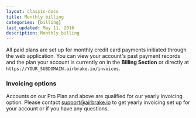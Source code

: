 ```yaml
---
layout: classic-docs
title: Monthly billing
categories: [billing]
last_updated: May 11, 2016
description: Monthly billing
---
```


All paid plans are set up for monthly credit card payments initiated through the
web application.  You can view your account's past payment records and the plan
your account is currently on in the **Billing Section** or directly at
`https://YOUR_SUBDOMAIN.airbrake.io/invoices`.

### Invoicing options
Accounts on our Pro Plan and above are qualified for our
yearly invoicing option. Please contact support@airbrake.io to get yearly
invoicing set up for your account or if you have any questions.
